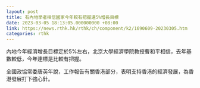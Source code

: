 ```yaml
---
layout: post
title: 有內地學者相信國家今年較有把握達5%增長目標
date: 2023-03-05 18:13:05.000000000 +08:00
link: https://news.rthk.hk/rthk/ch/component/k2/1690609-20230305.htm
categories: rthk
---
```


內地今年經濟增長目標定於5%左右，北京大學經濟學院教授曹和平相信，去年基數較低，今年達標是比較有把握。

全國政協常委唐英年說，工作報告有關香港部分，表明支持香港的經濟發展，為香港發展打下強心針。
